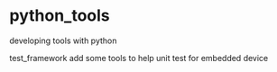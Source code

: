 # python_tools
developing tools with python

test_framework
  add some tools to help unit test for embedded device
  

